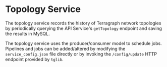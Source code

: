 # Topology Service
The topology service records the history of Terragraph network topologies
by periodically querying the API Service's `getTopology` endpoint and
saving the results in MySQL.

The topology service uses the producer/consumer model to schedule jobs.
Pipelines and jobs can be added/altered by modifying the
`service_config.json` file directly or by invoking the `/config/update`
HTTP endpoint provided by `tglib`.
